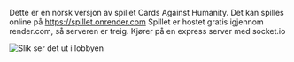 Dette er en norsk versjon av spillet Cards Against Humanity. 
Det kan spilles online på https://spillet.onrender.com
Spillet er hostet gratis igjennom render.com, så serveren er treig.
Kjører på en express server med socket.io

![Slik ser det ut i lobbyen](images/preview1)

